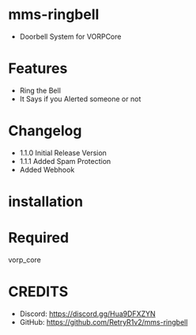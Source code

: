 # mms-ringbell

- Doorbell System for VORPCore

# Features
 
- Ring the Bell
- It Says if you Alerted someone or not

# Changelog

- 1.1.0 Initial Release Version
- 1.1.1 Added Spam Protection
- Added Webhook

# installation 

# Required

vorp_core


# CREDITS
- Discord: https://discord.gg/Hua9DFXZYN
- GitHub: https://github.com/RetryR1v2/mms-ringbell